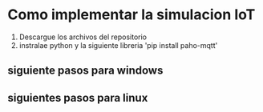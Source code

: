 # Como implementar la simulacion IoT
1. Descargue los archivos del repositorio
2. instralae python y la siguiente libreria 'pip install paho-mqtt'
## siguiente pasos para windows

## siguientes  pasos para linux
